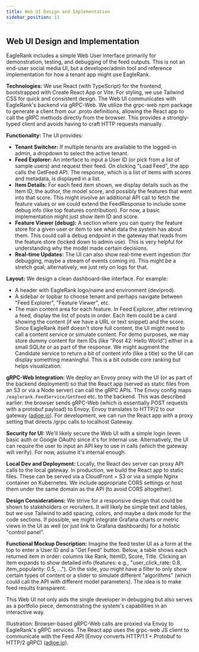 ```yaml
---
title: Web UI Design and Implementation
sidebar_position: 11
---
```


## Web UI Design and Implementation

EagleRank includes a simple Web User Interface primarily for demonstration, testing, and debugging of the feed outputs. This is not an end-user social media UI, but a developer/admin tool and reference implementation for how a tenant app might use EagleRank.

**Technologies:** We use React (with TypeScript) for the frontend, bootstrapped with Create React App or Vite. For styling, we use Tailwind CSS for quick and consistent design. The Web UI communicates with EagleRank's backend via gRPC-Web. We utilize the grpc-web npm package to generate a client from our .proto definitions, allowing the React app to call the gRPC methods directly from the browser. This provides a strongly-typed client and avoids having to craft HTTP requests manually.

**Functionality:** The UI provides:
- **Tenant Switcher:** If multiple tenants are available to the logged-in admin, a dropdown to select the active tenant.
- **Feed Explorer:** An interface to input a User ID (or pick from a list of sample users) and request their feed. On clicking "Load Feed", the app calls the GetFeed API. The response, which is a list of items with scores and metadata, is displayed in a list.
- **Item Details:** For each feed item shown, we display details such as the Item ID, the author, the model score, and possibly the features that went into that score. This might involve an additional API call to fetch the feature values or we could extend the FeedResponse to include some debug info (like top features contribution). For now, a basic implementation might just show item ID and score.
- **Feature Viewer (debug):** A section where you can query the feature store for a given user or item to see what data the system has about them. This could call a debug endpoint in the gateway that reads from the feature store (locked down to admin use). This is very helpful for understanding why the model made certain decisions.
- **Real-time Updates:** The UI can also show real-time event ingestion (for debugging, maybe a stream of events coming in). This might be a stretch goal; alternatively, we just rely on logs for that.

**Layout:** We design a clean dashboard-like interface. For example:
- A header with EagleRank logo/name and environment (dev/prod).
- A sidebar or topbar to choose tenant and perhaps navigate between "Feed Explorer", "Feature Viewer", etc.
- The main content area for each feature. In Feed Explorer, after retrieving a feed, display the list of posts in order. Each item could be a card showing the content (if we have a URL or text snippet) and the score. Since EagleRank itself doesn't store full content, the UI might need to call a content service or simulate content. For demo purposes, we may store dummy content for item IDs (like "Post 42: Hello World") either in a small SQLite or as part of the response. We might augment the Candidate service to return a bit of content info (like a title) so the UI can display something meaningful. This is a bit outside core ranking but helps visualization.

**gRPC-Web Integration:** We deploy an Envoy proxy with the UI (or as part of the backend deployment) so that the React app (served as static files from an S3 or via a Node server) can call the gRPC APIs. The Envoy config maps `/eaglerank.FeedService/GetFeed` etc. to the backend. This was described earlier: the browser sends gRPC-Web (which is essentially POST requests with a protobuf payload) to Envoy, Envoy translates to HTTP/2 to our gateway ([adjoe.io](https://adjoe.io/company/engineer-blog/working-with-grpc-web/)). For development, we can run the React app with a proxy setting that directs /grpc calls to localhost Gateway.

**Security for UI:** We'll likely secure the Web UI with a simple login (even basic auth or Google OAuth) since it's for internal use. Alternatively, the UI can require the user to input an API key to use in calls (which the gateway will verify). For now, assume it's internal enough.

**Local Dev and Deployment:** Locally, the React dev server can proxy API calls to the local gateway. In production, we build the React app to static files. These can be served via a CloudFront + S3 or via a simple Nginx container on Kubernetes. We include appropriate CORS settings or host them under the same domain as the API (to avoid CORS altogether).

**Design Considerations:** We strive for a responsive design that could be shown to stakeholders or recruiters. It will likely be simple text and tables, but we use Tailwind to add spacing, colors, and maybe a dark mode for the code sections. If possible, we might integrate Grafana charts or metric views in the UI as well (or just link to Grafana dashboards) for a holistic "control panel".

**Functional Mockup Description:** Imagine the feed tester UI as a form at the top to enter a User ID and a "Get Feed" button. Below, a table shows each returned item in order: columns like Rank, ItemID, Score, Title. Clicking an item expands to show detailed info (features: e.g., "user_click_rate: 0.8, item_popularity: 0.5, ..."). On the side, you might have a filter to only show certain types of content or a slider to simulate different "algorithms" (which could call the API with different model parameters). The idea is to make feed results transparent.

This Web UI not only aids the single developer in debugging but also serves as a portfolio piece, demonstrating the system's capabilities in an interactive way.

Illustration: Browser-based gRPC-Web calls are proxied via Envoy to EagleRank's gRPC services. The React app uses the grpc-web JS client to communicate with the Feed API (Envoy converts HTTP/1.1 + Protobuf to HTTP/2 gRPC) ([adjoe.io](https://adjoe.io/company/engineer-blog/working-with-grpc-web/)). 
